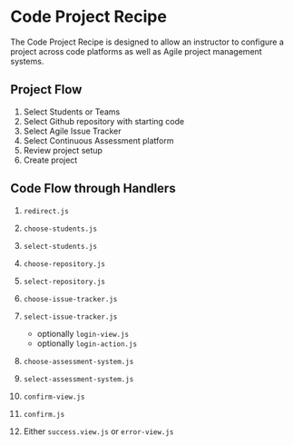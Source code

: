 # Code Project Recipe

The Code Project Recipe is designed to allow an instructor to configure a project across code platforms as well
as Agile project management systems.

## Project Flow

1. Select Students or Teams
2. Select Github repository with starting code
3. Select Agile Issue Tracker
4. Select Continuous Assessment platform
5. Review project setup
6. Create project

## Code Flow through Handlers

1. `redirect.js`

2. `choose-students.js`

3. `select-students.js`

4. `choose-repository.js`

5. `select-repository.js`

6. `choose-issue-tracker.js`

7. `select-issue-tracker.js`

   * optionally `login-view.js`
   * optionally `login-action.js`

8. `choose-assessment-system.js`

9. `select-assessment-system.js`

10. `confirm-view.js`

11. `confirm.js`

12. Either `success.view.js` or `error-view.js`
